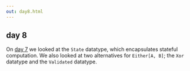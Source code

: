 ```yaml
---
out: day8.html
---
```


  [day7]: day7.html

day 8
-----

On [day 7][day7] we looked at the `State` datatype, which encapsulates stateful computation.
We also looked at two alternatives for `Either[A, B]`; the `Xor` datatype and the `Validated` datatype.
